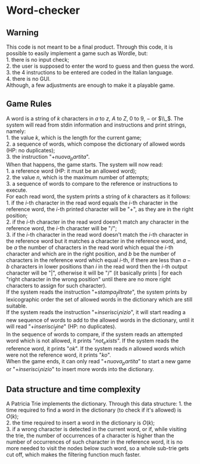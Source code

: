 # Word-checker

## Warning

This code is not meant to be a final product. Through this code, it is possible to easily implement a game such as Wordle, but:<br/>
    1. there is no input check;<br/>
    2. the user is supposed to enter the word to guess and then guess the word.<br/>
    3. the 4 instructions to be entered are coded in the Italian language.<br/>
    4. there is no GUI.<br/>
Although, a few adjustments are enough to make it a playable game.

## Game Rules

A word is a string of $k$ characters in $a$ to $z$, $A$ to $Z$, $0$ to $9$, $-$ or $\\_$.
The system will read from stdin information and instructions and print strings, namely:<br/>
    1. the value $k$, which is the length for the current game;<br/> 
    2. a sequence of words, which compose the dictionary of allowed words (HP: no duplicates);<br/>
    3. the instruction "$+nuova_partita$".<br/>
When that happens, the game starts. The system will now read:<br/>
    1. a reference word (HP: it must be an allowed word);<br/>
    2. the value $n$, which is the maximum number of attempts;<br/>
    3. a sequence of words to compare to the reference or instructions to execute.<br/>
For each read word, the system prints a string of $k$ characters as it follows:<br/>
    1. if the $i$-th character in the read word equals the $i$-th character in the reference word, the $i$-th printed character will be "$+$", as they are in the right position;<br/>
    2. if the $i$-th character in the read word doesn't match any character in the reference word, the $i$-th character will be "$/$";<br/>
    3. if the $i$-th character in the read word doesn't match the $i$-th character in the reference word but it matches a character in the reference word, and, be $a$ the number of characters in the read word which equal the $i$-th character and which are in the right position, and $b$ be the number of characters in the reference word which equal $i$-th, if there are less than $a-b$ characters in lower positions than $i$ in the read word then the $i$-th output character will be "$|$", otherwise it will be "$/$" (it basically prints $|$ for each "right character in the wrong position" until there are no more right characters to assign for such character).<br/>
If the system reads the instruction "$+stampa_filtrate$", the system prints by lexicographic order the set of allowed words in the dictionary which are still suitable.<br/>
If the system reads the instruction "$+inserisci_inizio$", it will start reading a new sequence of words to add to the allowed words in the dictionary, until it will read "$+inserisci_fine$" (HP: no duplicates).<br/>
In the sequence of words to compare, if the system reads an attempted word which is not allowed, it prints "$not_exists$". If the system reads the reference word, it prints "$ok$". If the system reads $n$ allowed words which were not the reference word, it prints "$ko$".<br/>
When the game ends, it can only read "$+nuova_partita$" to start a new game or "$+inserisci_inizio$" to insert more words into the dictionary.<br/>

## Data structure and time complexity

A Patricia Trie implements the dictionary. Through this data structure:
    1. the time required to find a word in the dictionary (to check if it's allowed) is $O(k)$;<br/>
    2. the time required to insert a word in the dictionary is $O(k)$;<br/>
    3. if a wrong character is detected in the current word, or if, while visiting the trie, the number of occurrences of a character is higher than the number of occurrences of such character in the reference word, it is no more needed to visit the nodes below such word, so a whole sub-trie gets cut off, which makes the filtering function much faster.
    

